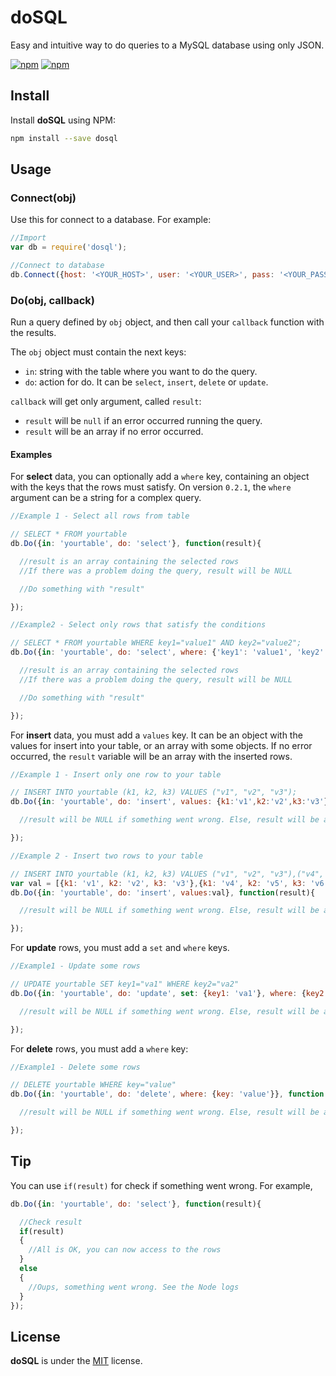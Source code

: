 # doSQL

Easy and intuitive way to do queries to a MySQL database using only JSON.

[![npm](https://img.shields.io/npm/v/dosql.svg?style=flat-square)](https://www.npmjs.com/package/dosql)
[![npm](https://img.shields.io/npm/dt/dosql.svg?style=flat-square)](https://www.npmjs.com/package/dosql)

## Install

Install **doSQL** using NPM:

```sh
npm install --save dosql
```

## Usage

### Connect(obj)

Use this for connect to a database. For example:

```javascript
//Import
var db = require('dosql');

//Connect to database
db.Connect({host: '<YOUR_HOST>', user: '<YOUR_USER>', pass: '<YOUR_PASS>', db: '<YOUR_DATABASE>'});
```


### Do(obj, callback)

Run a query defined by `obj` object, and then call your `callback` function with the results.

The `obj` object must contain the next keys:

- `in`: string with the table where you want to do the query.
- `do`: action for do. It can be `select`, `insert`, `delete` or `update`.

`callback` will get only argument, called `result`:

- `result` will be `null` if an error occurred running the query.
- `result` will be an array if no error occurred.

#### Examples

For **select** data, you can optionally add a `where` key, containing an object with the keys that the rows must satisfy. On version `0.2.1`, the `where` argument can be a string for a complex query.

```javascript
//Example 1 - Select all rows from table

// SELECT * FROM yourtable
db.Do({in: 'yourtable', do: 'select'}, function(result){

  //result is an array containing the selected rows
  //If there was a problem doing the query, result will be NULL    

  //Do something with "result"

});
```

```javascript
//Example2 - Select only rows that satisfy the conditions

// SELECT * FROM yourtable WHERE key1="value1" AND key2="value2";
db.Do({in: 'yourtable', do: 'select', where: {'key1': 'value1', 'key2': 'value2'}}, function(result){

  //result is an array containing the selected rows
  //If there was a problem doing the query, result will be NULL    

  //Do something with "result"

});
```

For **insert** data, you must add a `values` key. It can be an object with the values for insert into your table, or an array with some objects. If no error occurred, the `result` variable will be an array with the inserted rows.

```javascript
//Example 1 - Insert only one row to your table

// INSERT INTO yourtable (k1, k2, k3) VALUES ("v1", "v2", "v3");
db.Do({in: 'yourtable', do: 'insert', values: {k1:'v1',k2:'v2',k3:'v3'}}, function(result){

  //result will be NULL if something went wrong. Else, result will be an empty array.

});
```

```javascript
//Example 2 - Insert two rows to your table

// INSERT INTO yourtable (k1, k2, k3) VALUES ("v1", "v2", "v3"),("v4", "v5", "v6");
var val = [{k1: 'v1', k2: 'v2', k3: 'v3'},{k1: 'v4', k2: 'v5', k3: 'v6'}];
db.Do({in: 'yourtable', do: 'insert', values:val}, function(result){

  //result will be NULL if something went wrong. Else, result will be an empty array.

});
```

For **update** rows, you must add a `set` and `where` keys.

```javascript
//Example1 - Update some rows

// UPDATE yourtable SET key1="va1" WHERE key2="va2"
db.Do({in: 'yourtable', do: 'update', set: {key1: 'va1'}, where: {key2: 'va2'}}, function(result){

  //result will be NULL if something went wrong. Else, result will be an empty array

});
```

For **delete** rows, you must add a `where` key:

```javascript
//Example1 - Delete some rows

// DELETE yourtable WHERE key="value"
db.Do({in: 'yourtable', do: 'delete', where: {key: 'value'}}, function(result){

  //result will be NULL if something went wrong. Else, result will be an empty array

});
```

## Tip

You can use `if(result)` for check if something went wrong. For example,

```javascript
db.Do({in: 'yourtable', do: 'select'}, function(result){

  //Check result
  if(result)
  {
    //All is OK, you can now access to the rows
  }
  else
  {
    //Oups, something went wrong. See the Node logs
  }
});
```

## License

**doSQL** is under the [MIT](LICENSE) license.
